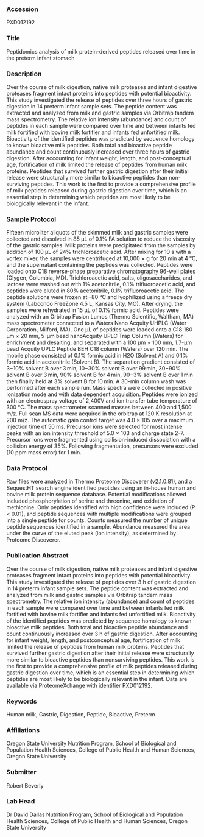 ### Accession
PXD012192

### Title
Peptidomics analysis of milk protein-derived peptides released over time in the preterm infant stomach

### Description
Over the course of milk digestion, native milk proteases and infant digestive proteases fragment intact proteins into peptides with potential bioactivity. This study investigated the release of peptides over three hours of gastric digestion in 14 preterm infant sample sets. The peptide content was extracted and analyzed from milk and gastric samples via Orbitrap tandem mass spectrometry. The relative ion intensity (abundance) and count of peptides in each sample were compared over time and between infants fed milk fortified with bovine milk fortifier and infants fed unfortified milk. Bioactivity of the identified peptides was predicted by sequence homology to known bioactive milk peptides. Both total and bioactive peptide abundance and count continuously increased over three hours of gastric digestion. After accounting for infant weight, length, and post-conceptual age, fortification of milk limited the release of peptides from human milk proteins. Peptides that survived further gastric digestion after their initial release were structurally more similar to bioactive peptides than non-surviving peptides. This work is the first to provide a comprehensive profile of milk peptides released during gastric digestion over time, which is an essential step in determining which peptides are most likely to be biologically relevant in the infant.

### Sample Protocol
Fifteen microliter aliquots of the skimmed milk and gastric samples were collected and dissolved in 85 μL of 0.1% FA solution to reduce the viscosity of the gastric samples. Milk proteins were precipitated from the samples by addition of 100 µL of 24% trichloroacetic acid. After mixing for 10 s with a vortex mixer, the samples were centrifuged at 10,000 × g for 20 min at 4 °C, and the supernatant containing the peptides was collected. Peptides were loaded onto C18 reverse-phase preparative chromatography 96-well plates (Glygen, Columbia, MD). Trichloroacetic acid, salts, oligosaccharides, and lactose were washed out with 1% acetonitrile, 0.1% trifluoroacetic acid, and peptides were eluted in 80% acetonitrile, 0.1% trifluoroacetic acid. The peptide solutions were frozen at –80 °C and lyophilized using a freeze dry system (Labconco FreeZone 4.5 L, Kansas City, MO). After drying, the samples were rehydrated in 15 µL of 0.1% formic acid. Peptides were analyzed with an Orbitrap Fusion Lumos (Thermo Scientific, Waltham, MA) mass spectrometer connected to a Waters Nano Acquity UHPLC (Water Corporation, Milford, MA). One μL of peptides were loaded onto a C18 180 μm × 20 mm, 5-μm bead nanoAcquity UPLC Trap Column (Waters) for enrichment and desalting, and separated with a 100 μm × 100 mm, 1.7-μm bead Acquity UPLC Peptide BEH C18 column (Waters) over 120 min. The mobile phase consisted of 0.1% formic acid in H2O (Solvent A) and 0.1% formic acid in acetonitrile (Solvent B). The separation gradient consisted of 3−10% solvent B over 3 min, 10−30% solvent B over 99 min, 30−90% solvent B over 3 min, 90% solvent B for 4 min, 90−3% solvent B over 1 min then finally held at 3% solvent B for 10 min. A 30-min column wash was performed after each sample run. Mass spectra were collected in positive ionization mode and with data dependent acquisition. Peptides were ionized with an electrospray voltage of 2,400V and ion transfer tube temperature of 300 °C. The mass spectrometer scanned masses between 400 and 1,500 m/z. Full scan MS data were acquired in the orbitrap at 120 K resolution at 200 m/z. The automatic gain control target was 4.0 × 105 over a maximum injection time of 50 ms. Precursor ions were selected for most intense peaks with an ion intensity threshold of 5.0 × 103 and charge state 2-7. Precursor ions were fragmented using collision-induced dissociation with a collision energy of 35%. Following fragmentation, precursors were excluded (10 ppm mass error) for 1 min.

### Data Protocol
Raw files were analyzed in Thermo Proteome Discoverer (v2.1.0.81), and a SequestHT search engine identified peptides using an in-house human and bovine milk protein sequence database. Potential modifications allowed included phosphorylation of serine and threonine, and oxidation of methionine. Only peptides identified with high confidence were included (P < 0.01), and peptide sequences with multiple modifications were grouped into a single peptide for counts. Counts measured the number of unique peptide sequences identified in a sample. Abundance measured the area under the curve of the eluted peak (ion intensity), as determined by Proteome Discoverer.

### Publication Abstract
Over the course of milk digestion, native milk proteases and infant digestive proteases fragment intact proteins into peptides with potential bioactivity. This study investigated the release of peptides over 3 h of gastric digestion in 14 preterm infant sample sets. The peptide content was extracted and analyzed from milk and gastric samples via Orbitrap tandem mass spectrometry. The relative ion intensity (abundance) and count of peptides in each sample were compared over time and between infants fed milk fortified with bovine milk fortifier and infants fed unfortified milk. Bioactivity of the identified peptides was predicted by sequence homology to known bioactive milk peptides. Both total and bioactive peptide abundance and count continuously increased over 3 h of gastric digestion. After accounting for infant weight, length, and postconceptual age, fortification of milk limited the release of peptides from human milk proteins. Peptides that survived further gastric digestion after their initial release were structurally more similar to bioactive peptides than nonsurviving peptides. This work is the first to provide a comprehensive profile of milk peptides released during gastric digestion over time, which is an essential step in determining which peptides are most likely to be biologically relevant in the infant. Data are available via ProteomeXchange with identifier PXD012192.

### Keywords
Human milk, Gastric, Digestion, Peptide, Bioactive, Preterm

### Affiliations
Oregon State University
Nutrition Program, School of Biological and Population Health Sciences, College of Public Health and Human Sciences, Oregon State University

### Submitter
Robert Beverly

### Lab Head
Dr David Dallas
Nutrition Program, School of Biological and Population Health Sciences, College of Public Health and Human Sciences, Oregon State University


